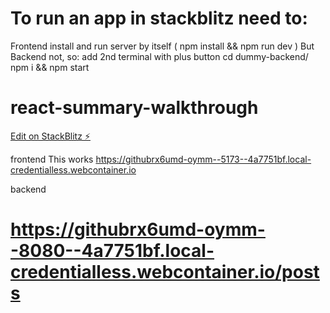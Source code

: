 # To run an app in stackblitz need to:
  Frontend install and run server by itself ( npm install && npm run dev )
  But Backend not, so:
  add 2nd terminal with plus button
  cd dummy-backend/
  npm i && npm start
  
# react-summary-walkthrough

[Edit on StackBlitz ⚡️](https://stackblitz.com/edit/github-rx6umd)

frontend
This works
https://githubrx6umd-oymm--5173--4a7751bf.local-credentialless.webcontainer.io

backend
# https://githubrx6umd-oymm--8080--4a7751bf.local-credentialless.webcontainer.io/posts
